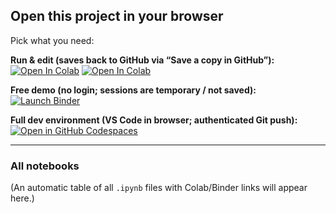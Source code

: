 ## Open this project in your browser

Pick what you need:

**Run & edit (saves back to GitHub via “Save a copy in GitHub”):**  
[![Open In Colab](https://colab.research.google.com/assets/colab-badge.svg)](https://colab.research.google.com/github/AHMerrill/Unstructured-Data-1/blob/main/scraper.ipynb)
[![Open In Colab](https://colab.research.google.com/assets/colab-badge.svg)](https://colab.research.google.com/github/AHMerrill/Unstructured-Data-1/blob/main/vectorizer.ipynb)

**Free demo (no login; sessions are temporary / not saved):**  
[![Launch Binder](https://mybinder.org/badge_logo.svg)](https://mybinder.org/v2/gh/AHMerrill/Unstructured-Data-1/HEAD)

**Full dev environment (VS Code in browser; authenticated Git push):**  
[![Open in GitHub Codespaces](https://github.com/codespaces/badge.svg)](https://codespaces.new/AHMerrill/Unstructured-Data-1)

---

### All notebooks
<!-- NOTEBOOK-LINKS:START -->
(An automatic table of all `.ipynb` files with Colab/Binder links will appear here.)
<!-- NOTEBOOK-LINKS:END -->

